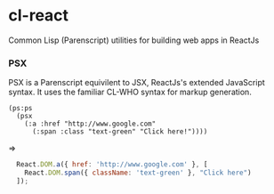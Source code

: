 # cl-react
Common Lisp (Parenscript) utilities for building web apps in ReactJs

### PSX

PSX is a Parenscript equivilent to JSX, ReactJs's extended JavaScript syntax. It uses the familiar CL-WHO syntax for markup generation.

````common-lisp
(ps:ps 
  (psx 
    (:a :href "http://www.google.com"
      (:span :class "text-green" "Click here!"))))
````

=>

````javascript
  React.DOM.a({ href: 'http://www.google.com' }, [
    React.DOM.span({ className: 'text-green' }, "Click here")
  ]);
````

